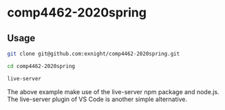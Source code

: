 # comp4462-2020spring

## Usage

```bash
git clone git@github.com:exnight/comp4462-2020spring.git

cd comp4462-2020spring

live-server
```

The above example make use of the live-server npm package and node.js. The live-server plugin of VS Code is another simple alternative.
